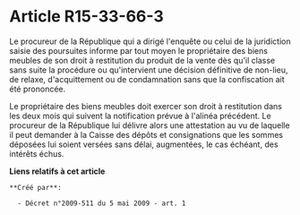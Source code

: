 # Article R15-33-66-3

Le procureur de la République qui a dirigé l'enquête ou celui de la juridiction saisie des poursuites informe par tout moyen
le propriétaire des biens meubles de son droit à restitution du produit de la vente dès qu'il classe sans suite la procédure
ou qu'intervient une décision définitive de non-lieu, de relaxe, d'acquittement ou de condamnation sans que la confiscation
ait été prononcée. 

Le propriétaire des biens meubles doit exercer son droit à restitution dans les deux mois qui suivent la notification prévue
à l'alinéa précédent. Le procureur de la République lui délivre alors une attestation au vu de laquelle il peut demander à la
Caisse des dépôts et consignations que les sommes déposées lui soient versées sans délai, augmentées, le cas échéant, des
intérêts échus.

**Liens relatifs à cet article**

	**Créé par**:

	  - Décret n°2009-511 du 5 mai 2009 - art. 1
